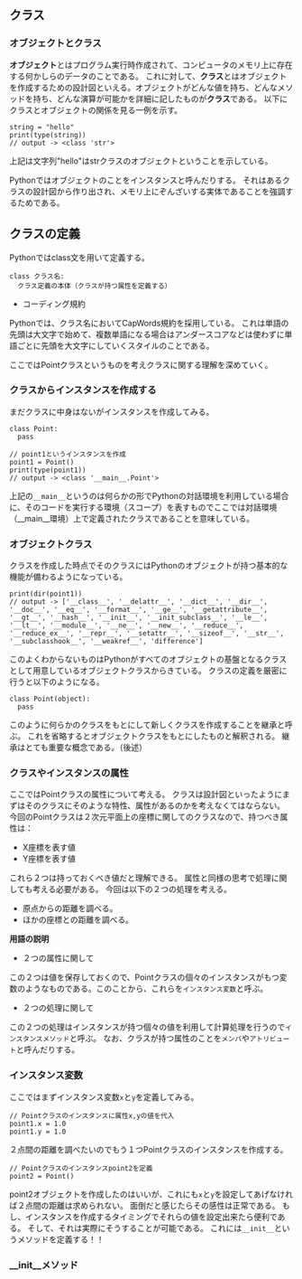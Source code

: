 ## クラス
### オブジェクトとクラス
**オブジェクト**とはプログラム実行時作成されて、コンピュータのメモリ上に存在する何かしらのデータのことである。
これに対して、**クラス**とはオブジェクトを作成するための設計図といえる。オブジェクトがどんな値を持ち、どんなメソッドを持ち、どんな演算が可能かを詳細に記したものが**クラス**である。
以下にクラスとオブジェクトの関係を見る一例を示す。
```
string = "hello"
print(type(string))
// output -> <class 'str'>
```
上記は文字列"hello"はstrクラスのオブジェクトということを示している。

Pythonではオブジェクトのことをインスタンスと呼んだりする。
それはあるクラスの設計図から作り出され、メモリ上にぞんざいする実体であることを強調するためである。

## クラスの定義
Pythonではclass文を用いて定義する。
```
class クラス名:
  クラス定義の本体（クラスが持つ属性を定義する）
```

- コーディング規約

Pythonでは、クラス名においてCapWords規約を採用している。
これは単語の先頭は大文字で始めて、複数単語になる場合はアンダースコアなどは使わずに単語ごとに先頭を大文字にしていくスタイルのことである。

ここではPointクラスというものを考えクラスに関する理解を深めていく。

### クラスからインスタンスを作成する
まだクラスに中身はないがインスタンスを作成してみる。
```
class Point:
  pass

// point1というインスタンスを作成
point1 = Point()
print(type(point1))
// output -> <class '__main__.Point'>
```
上記の`__main__`というのは何らかの形でPythonの対話環境を利用している場合に、そのコードを実行する環境（スコープ）を表すものでここでは対話環境（__main__環境）上で定義されたクラスであることを意味している。

### オブジェクトクラス
クラスを作成した時点でそのクラスにはPythonのオブジェクトが持つ基本的な機能が備わるようになっている。
```
print(dir(point1))
// output -> ['__class__', '__delattr__', '__dict__', '__dir__', '__doc__', '__eq__', '__format__', '__ge__', '__getattribute__', '__gt__', '__hash__', '__init__', '__init_subclass__', '__le__', '__lt__', '__module__', '__ne__', '__new__', '__reduce__', '__reduce_ex__', '__repr__', '__setattr__', '__sizeof__', '__str__', '__subclasshook__', '__weakref__', 'difference']
```

このよくわからないものはPythonがすべてのオブジェクトの基盤となるクラスとして用意しているオブジェクトクラスからきている。
クラスの定義を厳密に行うと以下のようになる。
```
class Point(object):
  pass
```
このように何らかのクラスをもとにして新しくクラスを作成することを継承と呼ぶ。
これを省略するとオブジェクトクラスをもとにしたものと解釈される。
継承はとても重要な概念である。（後述）

### クラスやインスタンスの属性
ここではPointクラスの属性について考える。
クラスは設計図といったようにまずはそのクラスにそのような特性、属性があるのかを考えなくてはならない。
今回のPointクラスは２次元平面上の座標に関してのクラスなので、持つべき属性は：
- X座標を表す値
- Y座標を表す値

これら２つは持っておくべき値だと理解できる。
属性と同様の思考で処理に関しても考える必要がある。
今回は以下の２つの処理を考える。
- 原点からの距離を調べる。
- ほかの座標との距離を調べる。

**用語の説明**

- ２つの属性に関して

この２つは値を保存しておくので、Pointクラスの個々のインスタンスがもつ変数のようなものである。このことから、これらを`インスタンス変数`と呼ぶ。
- ２つの処理に関して

この２つの処理はインスタンスが持つ個々の値を利用して計算処理を行うので`インスタンスメソッド`と呼ぶ。
なお、クラスが持つ属性のことを`メンバ`や`アトリビュート`と呼んだりする。

### インスタンス変数
ここではまずインスタンス変数`x`と`y`を定義してみる。
```
// Pointクラスのインスタンスに属性x,yの値を代入
point1.x = 1.0
point1.y = 1.0
```
２点間の距離を調べたいのでもう１つPointクラスのインスタンスを作成する。
```
// Pointクラスのインスタンスpoint2を定義
point2 = Point()
```
point2オブジェクトを作成したのはいいが、これにも`x`と`y`を設定してあげなければ２点間の距離は求められない。
面倒だと感じたらその感性は正常である。
もし、インスタンスを作成するタイミングでそれらの値を設定出来たら便利である。
そして、それは実際にそうすることが可能である。
これには`__init__`というメソッドを定義する！！

### __init__メソッド

